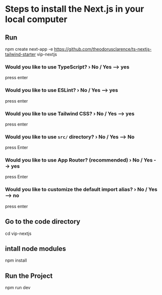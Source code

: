# Steps to install the Next.js in your local computer

## Run 

npm create next-app  -e https://github.com/theodorusclarence/ts-nextjs-tailwind-starter vip-nextjs



### Would you like to use TypeScript? › No / Yes --> yes

press enter

### Would you like to use ESLint? › No / Yes --> yes

press enter

### Would you like to use Tailwind CSS? › No / Yes --> yes

press enter

### Would you like to use `src/` directory? › No / Yes --> No

press Enter

### Would you like to use App Router? (recommended) › No / Yes --> yes

press Enter


### Would you like to customize the default import alias? › No / Yes  --> no

press enter 



## Go to the code directory

cd vip-nextjs

## intall node modules 

 npm install  


## Run the Project

 npm run dev